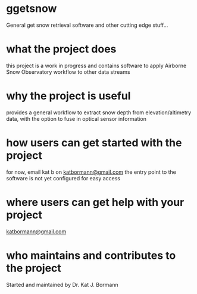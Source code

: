 # ggetsnow
General get snow retrieval software and other cutting edge stuff...

# what the project does
this project is a work in progress and contains software to apply Airborne Snow Observatory workflow to other data streams

# why the project is useful
provides a general workflow to extract snow depth from elevation/altimetry data, with the option to fuse in optical sensor information

# how users can get started with the project
for now, email kat b on katbormann@gmail.com
the entry point to the software is not yet configured for easy access

# where users can get help with your project
katbormann@gmail.com

# who maintains and contributes to the project
Started and maintained by Dr. Kat J. Bormann
